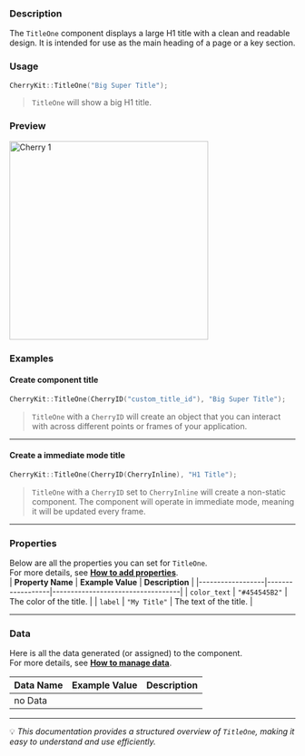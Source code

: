 ### Description  
The `TitleOne` component displays a large H1 title with a clean and readable design. It is intended for use as the main heading of a page or a key section.

### Usage  
```cpp
CherryKit::TitleOne("Big Super Title");
```
> `TitleOne` will show a big H1 title.  

### Preview
<img src="https://static.infinite.si/cherrydocs/1.3/all/imgs/components_references/buttons_button_h1.png" alt="Cherry 1" width="350">

### Examples 
#### Create component title
```cpp
CherryKit::TitleOne(CherryID("custom_title_id"), "Big Super Title");
```
> `TitleOne` with a `CherryID` will create an object that you can interact with across different points or frames of your application.

---

#### Create a immediate mode title
```cpp
CherryKit::TitleOne(CherryID(CherryInline), "H1 Title");
```
> `TitleOne` with a `CherryID` set to `CherryInline` will create a non-static component. The component will operate in immediate mode, meaning it will be updated every frame.

---

### Properties  
Below are all the properties you can set for `TitleOne`.  
For more details, see **[How to add properties]()**.  
| **Property Name** | **Example Value**  | **Description**                   |
|------------------|------------------|-----------------------------------|
| `color_text`       | `"#454545B2"`      | The color of the title. |
| `label`       | `"My Title"`      | The text of the title. |

---

### Data  
Here is all the data generated (or assigned) to the component.  
For more details, see **[How to manage data]()**.  

| **Data Name** | **Example Value**  | **Description**                   |
|------------------|------------------|-----------------------------------|
| no Data |

---


💡 *This documentation provides a structured overview of `TitleOne`, making it easy to understand and use efficiently.*  
